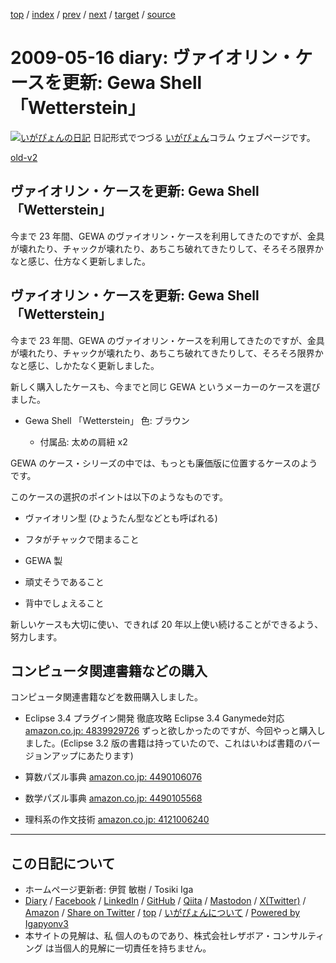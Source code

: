 [top](../index.html) 
 / [index](index.html) 
 / [prev](ig090506.html) 
 / [next](ig090518.html) 
 / [target](https://www.igapyon.jp/igapyon/diary/2009/ig090516.html) 
 / [source](https://github.com/igapyon/diary/blob/master/2009/ig090516.src.md) 

2009-05-16 diary: ヴァイオリン・ケースを更新: Gewa Shell 「Wetterstein」
=====================================================================================================
[![いがぴょんの日記](https://www.igapyon.jp/igapyon/diary/images/iga202308_64.jpg "いがぴょん")](https://www.igapyon.jp/igapyon/diary/memo/memoigapyon.html) 日記形式でつづる [いがぴょん](https://www.igapyon.jp/igapyon/diary/memo/memoigapyon.html)コラム ウェブページです。

[old-v2](ig090516-orig.html)

## ヴァイオリン・ケースを更新: Gewa Shell 「Wetterstein」

今まで 23 年間、GEWA のヴァイオリン・ケースを利用してきたのですが、金具が壊れたり、チャックが壊れたり、あちこち破れてきたりして、そろそろ限界かなと感じ、仕方なく更新しました。


## ヴァイオリン・ケースを更新: Gewa Shell 「Wetterstein」

今まで 23 年間、GEWA のヴァイオリン・ケースを利用してきたのですが、金具が壊れたり、チャックが壊れたり、あちこち破れてきたりして、そろそろ限界かなと感じ、しかたなく更新しました。

新しく購入したケースも、今までと同じ GEWA というメーカーのケースを選びました。

* Gewa Shell 「Wetterstein」 色: ブラウン
  
  * 付属品: 太めの肩紐 x2
  

GEWA のケース・シリーズの中では、もっとも廉価版に位置するケースのようです。

このケースの選択のポイントは以下のようなものです。

* ヴァイオリン型 (ひょうたん型などとも呼ばれる)
  
* フタがチャックで閉まること
  
* GEWA 製
  
* 頑丈そうであること
  
* 背中でしょえること

新しいケースも大切に使い、できれば 20 年以上使い続けることができるよう、努力します。

## コンピュータ関連書籍などの購入

コンピュータ関連書籍などを数冊購入しました。

* Eclipse 3.4 プラグイン開発 徹底攻略 Eclipse 3.4 Ganymede対応
  [amazon.co.jp: 4839929726](http://www.amazon.co.jp/exec/obidos/ASIN/4839929726/igapyondiary-22)
  ずっと欲しかったのですが、今回やっと購入しました。(Eclipse 3.2 版の書籍は持っていたので、これはいわば書籍のバージョンアップにあたります)
  
* 算数パズル事典
  [amazon.co.jp: 4490106076](http://www.amazon.co.jp/exec/obidos/ASIN/4490106076/igapyondiary-22)
  
* 数学パズル事典
  [amazon.co.jp: 4490105568](http://www.amazon.co.jp/exec/obidos/ASIN/4490105568/igapyondiary-22)
  
* 理科系の作文技術
  [amazon.co.jp: 4121006240](http://www.amazon.co.jp/exec/obidos/ASIN/4121006240/igapyondiary-22)


----------------------------------------------------------------------------------------------------

## この日記について

* ホームページ更新者: 伊賀 敏樹 / Tosiki Iga
* [Diary](https://www.igapyon.jp/igapyon/diary/) / [Facebook](https://www.facebook.com/igapyon) / [LinkedIn](https://www.linkedin.com/in/toshikiiga) / [GitHub](https://github.com/igapyon) / [Qiita](https://qiita.com/igapyon) / [Mastodon](https://social.vivaldi.net/@igapyon) / [X(Twitter)](https://twitter.com/ToshikiIga) / [Amazon](https://www.amazon.co.jp/%E4%BC%8A%E8%B3%80-%E6%95%8F%E6%A8%B9/e/B004LTQWCQ) / 
[Share on Twitter](https://twitter.com/intent/tweet?hashtags=igapyon%2Cdiary%2C%E3%81%84%E3%81%8C%E3%81%B4%E3%82%87%E3%82%93&text=%E3%83%B4%E3%82%A1%E3%82%A4%E3%82%AA%E3%83%AA%E3%83%B3%E3%83%BB%E3%82%B1%E3%83%BC%E3%82%B9%E3%82%92%E6%9B%B4%E6%96%B0%3A+Gewa+Shell+%E3%80%8CWetterstein%E3%80%8D&url=https%3A%2F%2Fwww.igapyon.jp%2Figapyon%2Fdiary%2F2009%2Fig090516.html) / [top](../index.html) / [いがぴょんについて](https://www.igapyon.jp/igapyon/diary/memo/memoigapyon.html) / [Powered by Igapyonv3](https://github.com/igapyon/igapyonv3)
* 本サイトの見解は、私 個人のものであり、株式会社レザボア・コンサルティング は当個人的見解に一切責任を持ちません。 
